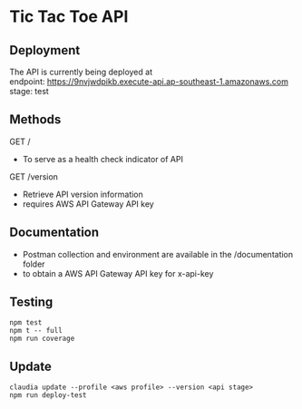 # Tic Tac Toe API

## Deployment

The API is currently being deployed at \
endpoint: https://9nvjwdpikb.execute-api.ap-southeast-1.amazonaws.com \
stage: test

## Methods

GET /

- To serve as a health check indicator of API

GET /version

- Retrieve API version information
- requires AWS API Gateway API key

## Documentation

- Postman collection and environment are available in the /documentation folder
- to obtain a AWS API Gateway API key for x-api-key

## Testing

```
npm test
npm t -- full
npm run coverage
```

## Update

```
claudia update --profile <aws profile> --version <api stage>
npm run deploy-test
```
